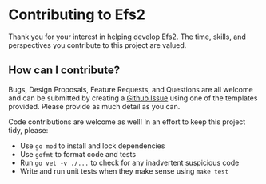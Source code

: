 # Contributing to Efs2

Thank you for your interest in helping develop Efs2. The time, skills, and perspectives you contribute to this project are valued.

## How can I contribute?

Bugs, Design Proposals, Feature Requests, and Questions are all welcome and can be submitted by creating a [Github Issue](https://github.com/madflojo/efs2/issues/new/choose) using one of the templates provided. Please provide as much detail as you can.

Code contributions are welcome as well! In an effort to keep this project tidy, please:
- Use `go mod` to install and lock dependencies
- Use `gofmt` to format code and tests
- Run `go vet -v ./...` to check for any inadvertent suspicious code
- Write and run unit tests when they make sense using `make test`
